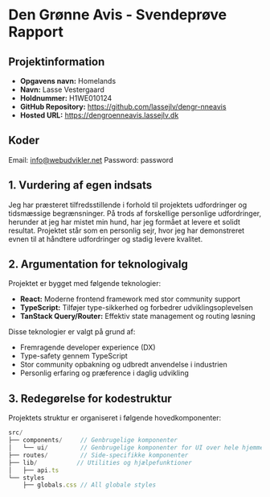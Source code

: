 # Den Grønne Avis - Svendeprøve Rapport

## Projektinformation

- **Opgavens navn:** Homelands
- **Navn:** Lasse Vestergaard
- **Holdnummer:** H1WE010124
- **GitHub Repository:** https://github.com/lassejlv/dengr-nneavis
- **Hosted URL:** https://dengroenneavis.lassejlv.dk

## Koder

Email: info@webudvikler.net
Password: password

## 1. Vurdering af egen indsats

Jeg har præsteret tilfredsstillende i forhold til projektets udfordringer og tidsmæssige begrænsninger. På trods af forskellige personlige udfordringer, herunder at jeg har mistet min hund, har jeg formået at levere et solidt resultat. Projektet står som en personlig sejr, hvor jeg har demonstreret evnen til at håndtere udfordringer og stadig levere kvalitet.

## 2. Argumentation for teknologivalg

Projektet er bygget med følgende teknologier:

- **React:** Moderne frontend framework med stor community support
- **TypeScript:** Tilføjer type-sikkerhed og forbedrer udviklingsoplevelsen
- **TanStack Query/Router:** Effektiv state management og routing løsning

Disse teknologier er valgt på grund af:

- Fremragende developer experience (DX)
- Type-safety gennem TypeScript
- Stor community opbakning og udbredt anvendelse i industrien
- Personlig erfaring og præference i daglig udvikling

## 3. Redegørelse for kodestruktur

Projektets struktur er organiseret i følgende hovedkomponenter:

```jsx
src/
├── components/     // Genbrugelige komponenter
│   └── ui/         // Genbrugelige komponenter for UI over hele hjemmesiden
├── routes/         // Side-specifikke komponenter
├── lib/           // Utilities og hjælpefunktioner
│   ├── api.ts
└── styles
    ├── globals.css // All globale styles
```
